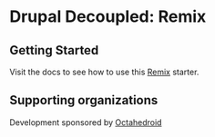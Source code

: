 # Drupal Decoupled: Remix

## Getting Started

Visit the docs to see how to use this [Remix](https://drupal-decoupled.octahedroid.com/docs/getting-started/quickstart/remix) starter.

## Supporting organizations

Development sponsored by [Octahedroid](https://octahedroid.com/)
